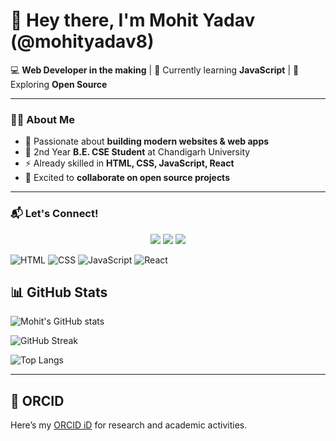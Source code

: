 # 👋 Hey there, I'm Mohit Yadav (@mohityadav8)

💻 **Web Developer in the making** | 🌱 Currently learning **JavaScript** | 🚀 Exploring **Open Source**

---

### 🙋‍♂️ About Me
- 👀 Passionate about **building modern websites & web apps**  
- 📖 2nd Year **B.E. CSE Student** at Chandigarh University  
- ⚡ Already skilled in **HTML, CSS, JavaScript, React**  
- 💞️ Excited to **collaborate on open source projects**  

---

### 📬 Let's Connect!
<p align="center">
  <a href="mailto:ymohit7976.in@gmail.com"><img src="https://img.shields.io/badge/Gmail-D14836?style=for-the-badge&logo=gmail&logoColor=white"></a>
  <a href="https://x.com/yourhandle"><img src="https://img.shields.io/badge/Twitter%20(X)-000000?style=for-the-badge&logo=x&logoColor=white"></a>
  <a href="https://orcid.org/0009-0000-0021-6379"><img src="https://img.shields.io/badge/ORCID-A6CE39?style=for-the-badge&logo=orcid&logoColor=white"></a>
</p>

<!---
mohityadav8/mohityadav8 is a ✨ special ✨ repository because its `README.md` (this file) appears on your GitHub profile.
You can click the Preview link to take a look at your changes.
--->


![HTML](https://img.shields.io/badge/HTML-%23E34F26?style=flat-square&logo=html5&logoColor=white)
![CSS](https://img.shields.io/badge/CSS-%231572B6?style=flat-square&logo=css3&logoColor=white)
![JavaScript](https://img.shields.io/badge/JavaScript-%23F7DF1E?style=flat-square&logo=javascript&logoColor=black)
![React](https://img.shields.io/badge/React-%2300D8FF?style=flat-square&logo=react&logoColor=white)
## 📊 GitHub Stats

![Mohit's GitHub stats](https://github-readme-stats.vercel.app/api?username=mohityadav8&show_icons=true&theme=radical)

![GitHub Streak](https://streak-stats.demolab.com?user=mohityadav8&theme=radical&hide_border=true)

![Top Langs](https://github-readme-stats.vercel.app/api/top-langs/?username=mohityadav8&layout=compact&theme=radical)

---

## 🔗 ORCID
Here’s my [ORCID iD](https://orcid.org/0009-0000-0021-6379) for research and academic activities.
